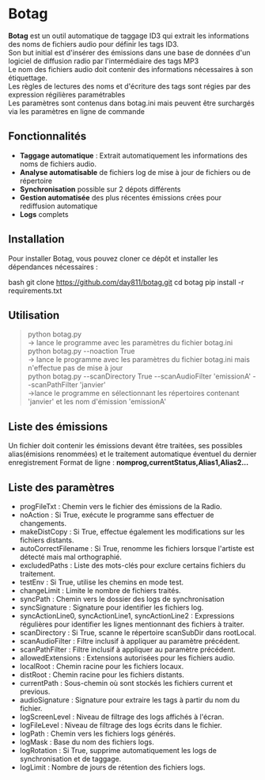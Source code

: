 # Botag 

**Botag** est un outil automatique de taggage ID3 qui extrait les informations des noms de fichiers audio pour définir les tags ID3.  
Son but initial est d'insérer des émissions dans une base de données d'un logiciel de diffusion radio par l'intermédiaire des tags MP3  
Le nom des fichiers audio doit contenir des informations nécessaires à son étiquettage.  
Les règles de lectures des noms et d'écriture des tags sont régies par des expression régilières paramétrables   
Les paramètres sont contenus dans botag.ini mais peuvent être surchargés via les paramètres en ligne de commande  

## Fonctionnalités ##

- **Taggage automatique** : Extrait automatiquement les informations des noms de fichiers audio.
- **Analyse automatisable** de fichiers log de mise à jour de fichiers ou  de répertoire
- **Synchronisation** possible sur 2 dépots différents
- **Gestion automatisée** des plus récentes émissions crées pour rediffusion automatique
- **Logs** complets

## Installation ##

Pour installer Botag, vous pouvez cloner ce dépôt et installer les dépendances nécessaires :

bash
git clone https://github.com/day811/botag.git
cd botag
pip install -r requirements.txt

## Utilisation ##

> python botag.py  
  -> lance le programme avec les paramètres du fichier botag.ini  
> python botag.py --noaction True   
  -> lance le programme avec les paramètres du fichier botag.ini mais n'effectue pas de mise à jour  
> python botag.py --scanDirectory True --scanAudioFilter 'emissionA' --scanPathFilter 'janvier'  
  ->lance le programme en sélectionnant les répertoires contenant 'janvier' et les nom d'émission 'emissionA'  

## Liste des émissions ##
Un fichier doit contenir les émissions devant être traitées, ses possibles alias(émisions renommées) et le traitement automatique éventuel du dernier enregistrement
Format de ligne : 
**nomprog,currentStatus,Alias1,Alias2...**


## Liste des paramètres ##

- progFileTxt : Chemin vers le fichier des émissions de la Radio.
- noAction : Si True, exécute le programme sans effectuer de changements.
- makeDistCopy : Si True, effectue également les modifications sur les fichiers distants.
- autoCorrectFilename : Si True, renomme les fichiers lorsque l'artiste est détecté mais mal orthographié.
- excludedPaths : Liste des mots-clés pour exclure certains fichiers du traitement.
- testEnv : Si True, utilise les chemins en mode test.
- changeLimit : Limite le nombre de fichiers traités.
- syncPath : Chemin vers le dossier des logs de synchronisation 
- syncSignature : Signature pour identifier les fichiers log.
- syncActionLine0, syncActionLine1, syncActionLine2 : Expressions régulières pour identifier les lignes mentionnant des fichiers à traiter.
- scanDirectory : Si True, scanne le répertoire scanSubDir dans rootLocal.
- scanAudioFilter : Filtre inclusif à appliquer au paramètre précédent.
- scanPathFilter : Filtre inclusif à appliquer au paramètre précédent.
- allowedExtensions : Extensions autorisées pour les fichiers audio.
- localRoot : Chemin racine pour les fichiers locaux.
- distRoot : Chemin racine pour les fichiers distants.
- currentPath : Sous-chemin où sont stockés les fichiers current et previous.
- audioSignature : Signature pour extraire les tags à partir du nom du fichier.
- logScreenLevel : Niveau de filtrage des logs affichés à l'écran.
- logFileLevel : Niveau de filtrage des logs écrits dans le fichier.
- logPath : Chemin vers les fichiers logs générés.
- logMask : Base du nom des fichiers logs.
- logRotation : Si True, supprime automatiquement les logs de synchronisation et de taggage.
- logLimit : Nombre de jours de rétention des fichiers logs.
